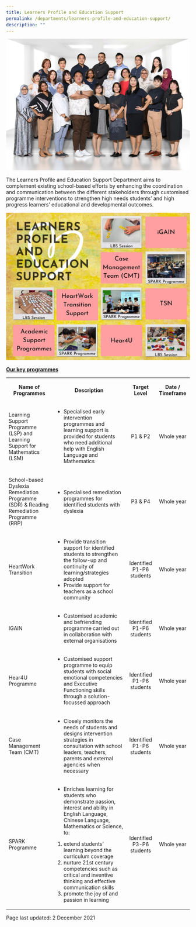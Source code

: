 ```yaml
---
title: Learners Profile and Education Support
permalink: /departments/learners-profile-and-education-support/
description: ""
---
```

<img src="/images/lpes1.jpg">
<p>The Learners Profile and Education Support Department aims to complement existing school-based efforts by enhancing the coordination and communication between the different stakeholders through customised programme interventions to strengthen high needs students&rsquo; and high progress learners&rsquo; educational and developmental outcomes.</p>
<img src="/images/lpes2.jpg">
<p><strong><u>Our key programmes</u></strong></p>
<table width="0">
<tbody>
<tr>
<td style="text-align: center;" width="186">
<p><strong>Name of Programmes</strong></p>
</td>
<td style="text-align: center;" width="300">
<p><strong>Description</strong></p>
</td>
<td style="text-align: center;" width="84">
<p><strong>Target Level</strong></p>
</td>
<td style="text-align: center;" width="96">
<p><strong>Date / Timeframe</strong></p>
</td>
</tr>
<tr>
<td width="186">
<p>Learning Support Programme (LSP) and Learning Support for Mathematics (LSM)</p>
</td>
<td width="300">
<ul>
<li>Specialised early intervention programmes and learning support is provided for students who need additional help with English Language and Mathematics</li>
</ul>
</td>
<td style="text-align: center;" width="84">
<p>P1 &amp; P2</p>
</td>
<td style="text-align: center;" width="96">
<p>Whole year</p>
</td>
</tr>
<tr>
<td width="186">
<p>School-based Dyslexia Remediation Programme (SDR) &amp; Reading Remediation Programme (RRP)</p>
</td>
<td width="300">
<ul>
<li>Specialised remediation programmes for identified students with dyslexia&nbsp;</li>
</ul>
</td>
<td style="text-align: center;" width="84">
<p>P3 &amp; P4</p>
</td>
<td style="text-align: center;" width="96">
<p>Whole year</p>
</td>
</tr>
<tr>
<td width="186">
<p>HeartWork Transition</p>
</td>
<td width="300">
<ul>
<li>Provide transition support for identified students to strengthen the follow-up and continuity of learning/strategies adopted</li>
<li>Provide support for teachers as a school community&nbsp;</li>
</ul>
</td>
<td style="text-align: center;" width="84">
<p>Identified P1-P6 students</p>
</td>
<td style="text-align: center;" width="96">
<p>Whole year</p>
</td>
</tr>
<tr>
<td width="186">
<p>IGAIN</p>
</td>
<td width="300">
<ul>
<li>Customised academic and befriending programme carried out in collaboration with external organisations</li>
</ul>
</td>
<td style="text-align: center;" width="84">
<p>Identified P1-P6 students</p>
</td>
<td style="text-align: center;" width="96">
<p>Whole year</p>
</td>
</tr>
<tr>
<td width="186">
<p>Hear4U Programme</p>
</td>
<td width="300">
<ul>
<li>Customised support programme to equip students with social emotional competencies and Executive Functioning skills through a solution-focussed approach</li>
</ul>
</td>
<td style="text-align: center;" width="84">
<p>Identified P1-P6 students</p>
</td>
<td style="text-align: center;" width="96">
<p>Whole year</p>
</td>
</tr>
<tr>
<td width="186">
<p>Case Management Team (CMT)</p>
</td>
<td width="300">
<ul>
<li>Closely monitors the needs of students and designs intervention strategies in consultation with school leaders, teachers, parents and external agencies when necessary</li>
</ul>
</td>
<td style="text-align: center;" width="84">
<p>Identified P1-P6 students</p>
</td>
<td style="text-align: center;" width="96">
<p>Whole year</p>
</td>
</tr>
<tr>
<td width="186">
<p>SPARK Programme</p>
</td>
<td width="300">
<ul>
<li>Enriches learning for students who demonstrate passion, interest and ability in English Language, Chinese Language, Mathematics or Science, to:&nbsp;</li>
</ul>
<ol>
<li>extend students' learning beyond the curriculum coverage</li>
<li>nurture 21st century competencies such as critical and inventive thinking and effective communication skills</li>
<li>promote the joy of and passion in learning</li>
</ol>
</td>
<td style="text-align: center;" width="84">
<p>Identified P3-P6 students</p>
</td>
<td style="text-align: center;" width="96">
<p>Whole year</p>
</td>
</tr>
</tbody>
</table>
<p>Page last updated: 2 December 2021</p>